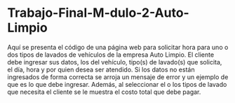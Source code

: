 # Trabajo-Final-M-dulo-2-Auto-Limpio
Aquí se presenta el código de una página web para solicitar hora para uno o dos tipos de lavados de vehículos de la empresa Auto Limpio. El cliente debe ingresar sus datos, los del vehículo, tipo(s) de lavado(s) que solicita, el día, hora y por quien desea ser atendido.
Si los datos no están ingresados de forma correcta se arroja un mensaje de error y un ejemplo de que es lo que debe ingresar.
Además, al seleccionar el o los tipos de lavado que necesita el cliente se le muestra el costo total que debe pagar.
